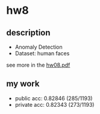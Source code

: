 # hw8
## description
- Anomaly Detection
- Dataset: human faces

see more in the [hw08.pdf](hw08.pdf)

## my work
- public acc: 0.82846 (285/1193)
- private acc: 0.82343 (273/1193)